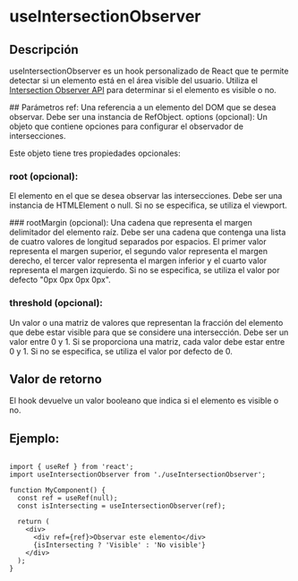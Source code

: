 # useIntersectionObserver

## Descripción
useIntersectionObserver es un hook personalizado de React que te permite detectar si un elemento está en el área visible del usuario. Utiliza el [Intersection Observer API](https://developer.mozilla.org/en-US/docs/Web/API/Intersection_Observer_API) para determinar si el elemento es visible o no.

## Parámetros
ref: Una referencia a un elemento del DOM que se desea observar. Debe ser una instancia de RefObject<HTMLElement>.
options (opcional): Un objeto que contiene opciones para configurar el observador de intersecciones.

Este objeto tiene tres propiedades opcionales:

### root (opcional): 
El elemento en el que se desea observar las intersecciones. Debe ser una instancia de HTMLElement o null. Si no se especifica, se utiliza el viewport.

### rootMargin (opcional):
Una cadena que representa el margen delimitador del elemento raíz. Debe ser una cadena que contenga una lista de cuatro valores de longitud separados por espacios. El primer valor representa el margen superior, el segundo valor representa el margen derecho, el tercer valor representa el margen inferior y el cuarto valor representa el margen izquierdo. Si no se especifica, se utiliza el valor por defecto "0px 0px 0px 0px".

### threshold (opcional):
Un valor o una matriz de valores que representan la fracción del elemento que debe estar visible para que se considere una intersección. Debe ser un valor entre 0 y 1. Si se proporciona una matriz, cada valor debe estar entre 0 y 1. Si no se especifica, se utiliza el valor por defecto de 0.

## Valor de retorno
El hook devuelve un valor booleano que indica si el elemento es visible o no.

## Ejemplo:

```

import { useRef } from 'react';
import useIntersectionObserver from './useIntersectionObserver';

function MyComponent() {
  const ref = useRef(null);
  const isIntersecting = useIntersectionObserver(ref);

  return (
    <div>
      <div ref={ref}>Observar este elemento</div>
      {isIntersecting ? 'Visible' : 'No visible'}
    </div>
  );
}

```